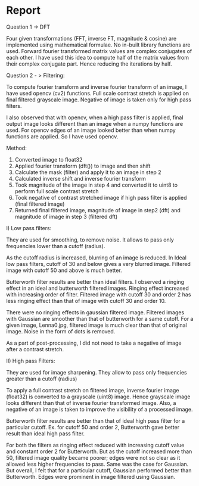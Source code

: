 # Report

Question 1 -> DFT

Four given transformations (FFT, inverse FT, magnitude & cosine) are implemented using mathematical formulae. No in-built
library functions are used. Forward fourier transformed matrix values are complex conjugates of each other. I have used
this idea to compute half of the matrix values from their complex conjugate part. Hence reducing the iterations by half.

Question 2 - > Filtering:

To compute fourier transform and inverse fourier transform of an image, I have used opencv (cv2) functions. Full scale
contrast stretch is applied on final filtered grayscale image. Negative of image is taken only for high pass filters.

I also observed that with opencv, when a high pass filter is applied, final output image looks different than an image
when a numpy functions are used. For opencv edges of an image looked better than when numpy functions are applied. So I
have used opencv.

Method:

1) Converted image to float32
2) Applied fourier transform (dft()) to image and then shift
3) Calculate the mask (filter) and apply it to an image in step 2
4) Calculated inverse shift and inverse fourier transform
5) Took magnitude of the image in step 4 and converted it to uint8 to perform full scale contrast stretch
6) Took negative of contrast stretched image if high pass filter is applied (final filtered image)
7) Returned final filtered image, magnitude of image in step2 (dft) and magnitude of image in step 3 (filtered dft)

I) Low pass filters:

They are used for smoothing, to remove noise. It allows to pass only frequencies lower than a cutoff (radius).

As the cutoff radius is increased, blurring of an image is reduced.
In Ideal low pass filters, cutoff of 30 and below gives a very blurred image. Filtered image with cutoff 50 and above is
much better.

Butterworth filter results are better than ideal filters. I observed a ringing effect in an ideal and butterworth
filtered images. Ringing effect increased with increasing order of filter. Filtered image with cutoff 30 and order 2 has
less ringing effect than that of image with cutoff 30 and order 10.

There were no ringing effects in gaussian filtered image. Filtered images with Gaussian are smoother
than that of butterworth for a same cutoff. For a given image, Lenna0.jpg, filtered image is much clear than that of
original image. Noise in the form of dots is removed.

As a part of post-processing, I did not need to take a negative of image after a contrast stretch.

II) High pass Filters:

They are used for image sharpening. They allow to pass only frequencies greater than a cutoff (radius)

To apply a full contrast stretch on filtered image, inverse fourier image (float32) is converted to a grayscale (uint8)
image. Hence grayscale image looks different than that of inverse fourier transformed image. Also, a negative of an image
is taken to improve the visibility of a processed image.

Butterworth filter results are better than that of ideal high pass filter for a particular cutoff. Ex. for cutoff 50 and
order 2, Butterworth gave better result than ideal high pass filter.

For both the filters as ringing effect reduced with increasing cutoff value and constant order 2 for Butterworth.
But as the cutoff increased more than 50, filtered image quality became poorer; edges were not so clear as it allowed less
higher frequencies to pass. Same was the case for Gaussian. But overall, I felt that for a particular cutoff,
Gaussian performed better than Butterworth. Edges were prominent in image filtered using Gaussian.
